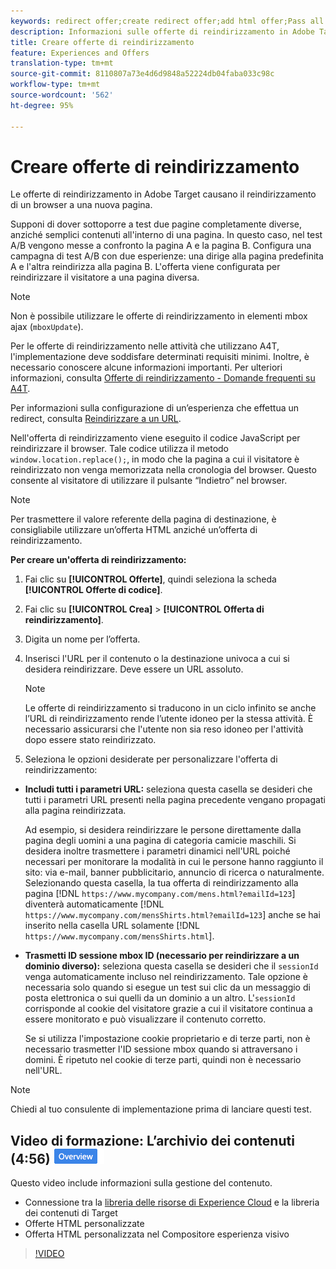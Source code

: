 ```yaml
---
keywords: redirect offer;create redirect offer;add html offer;Pass all URL parameters in redirect;Pass mboxSessionId in redirect (only needed when the redirect is going to a different domain)
description: Informazioni sulle offerte di reindirizzamento in Adobe Target che consentono, in un browser, il reindirizzamento verso una nuova pagina.
title: Creare offerte di reindirizzamento
feature: Experiences and Offers
translation-type: tm+mt
source-git-commit: 8110807a73e4d6d9848a52224db04faba033c98c
workflow-type: tm+mt
source-wordcount: '562'
ht-degree: 95%

---
```



# Creare offerte di reindirizzamento

Le offerte di reindirizzamento in  Adobe Target causano il reindirizzamento di un browser a una nuova pagina.

Supponi di dover sottoporre a test due pagine completamente diverse, anziché semplici contenuti all&#39;interno di una pagina. In questo caso, nel test A/B vengono messe a confronto la pagina A e la pagina B. Configura una campagna di test A/B con due esperienze: una dirige alla pagina predefinita A e l&#39;altra reindirizza alla pagina B. L&#39;offerta viene configurata per reindirizzare il visitatore a una pagina diversa.

>[!NOTE]
>
>Non è possibile utilizzare le offerte di reindirizzamento in elementi mbox ajax (`mboxUpdate`).
>
>Per le offerte di reindirizzamento nelle attività che utilizzano A4T, l&#39;implementazione deve soddisfare determinati requisiti minimi. Inoltre, è necessario conoscere alcune informazioni importanti. Per ulteriori informazioni, consulta [Offerte di reindirizzamento - Domande frequenti su A4T](/help/c-integrating-target-with-mac/a4t/r-a4t-faq/a4t-faq-redirect-offers.md#concept_21BF213F10E1414A9DCD4A98AF207905).

Per informazioni sulla configurazione di un’esperienza che effettua un redirect, consulta [Reindirizzare a un URL](/help/c-experiences/c-visual-experience-composer/redirect-offer.md#task_9578678D42784F5EB9638F8AC8C911FA).

Nell&#39;offerta di reindirizzamento viene eseguito il codice JavaScript per reindirizzare il browser. Tale codice utilizza il metodo `window.location.replace();`, in modo che la pagina a cui il visitatore è reindirizzato non venga memorizzata nella cronologia del browser. Questo consente al visitatore di utilizzare il pulsante “Indietro” nel browser.

>[!NOTE]
>
>Per trasmettere il valore referente della pagina di destinazione, è consigliabile utilizzare un’offerta HTML anziché un’offerta di reindirizzamento.

**Per creare un&#39;offerta di reindirizzamento:**

1. Fai clic su **[!UICONTROL Offerte]**, quindi seleziona la scheda **[!UICONTROL Offerte di codice]**.
1. Fai clic su **[!UICONTROL Crea]** > **[!UICONTROL Offerta di reindirizzamento]**.
1. Digita un nome per l’offerta.
1. Inserisci l&#39;URL per il contenuto o la destinazione univoca a cui si desidera reindirizzare. Deve essere un URL assoluto.

   >[!NOTE]
   >
   >Le offerte di reindirizzamento si traducono in un ciclo infinito se anche l’URL di reindirizzamento rende l’utente idoneo per la stessa attività. È necessario assicurarsi che l&#39;utente non sia reso idoneo per l&#39;attività dopo essere stato reindirizzato.

1. Seleziona le opzioni desiderate per personalizzare l&#39;offerta di reindirizzamento:

* **Includi tutti i parametri URL:** seleziona questa casella se desideri che tutti i parametri URL presenti nella pagina precedente vengano propagati alla pagina reindirizzata.

   Ad esempio, si desidera reindirizzare le persone direttamente dalla pagina degli uomini a una pagina di categoria camicie maschili. Si desidera inoltre trasmettere i parametri dinamici nell&#39;URL poiché necessari per monitorare la modalità in cui le persone hanno raggiunto il sito: via e-mail, banner pubblicitario, annuncio di ricerca o naturalmente. Selezionando questa casella, la tua offerta di reindirizzamento alla pagina [!DNL `https://www.mycompany.com/mens.html?emailId=123`] diventerà automaticamente [!DNL `https://www.mycompany.com/mensShirts.html?emailId=123`] anche se hai inserito nella casella URL solamente [!DNL `https://www.mycompany.com/mensShirts.html`].

* **Trasmetti ID sessione mbox ID (necessario per reindirizzare a un dominio diverso):** seleziona questa casella se desideri che il `sessionId` venga automaticamente incluso nel reindirizzamento. Tale opzione è necessaria solo quando si esegue un test sui clic da un messaggio di posta elettronica o sui quelli da un dominio a un altro. L&#39;`sessionId` corrisponde al cookie del visitatore grazie a cui il visitatore continua a essere monitorato e può visualizzare il contenuto corretto.

   Se si utilizza l&#39;impostazione cookie proprietario e di terze parti, non è necessario trasmetter l&#39;ID sessione mbox quando si attraversano i domini. È ripetuto nel cookie di terze parti, quindi non è necessario nell&#39;URL.

>[!NOTE]
>
>Chiedi al tuo consulente di implementazione prima di lanciare questi test.

## Video di formazione: L’archivio dei contenuti (4:56)  ![badge Panoramica](/help/assets/overview.png)

Questo video include informazioni sulla gestione del contenuto.

* Connessione tra la [libreria delle risorse di Experience Cloud](https://experienceleague.adobe.com/docs/core-services/interface/assets/creative-cloud.html) e la libreria dei contenuti di Target
* Offerte HTML personalizzate
* Offerta HTML personalizzata nel Compositore esperienza visivo

>[!VIDEO](https://video.tv.adobe.com/v/17387)

